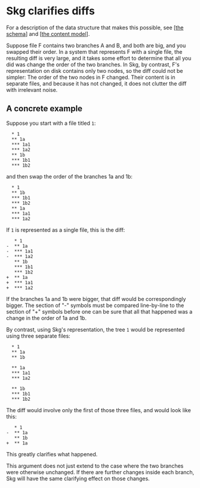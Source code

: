 # Skg clarifies diffs

For a description of the data structure that makes this possible, see [[the schema](schema.tql)] and [[the content model](docs/content-model.md)].

Suppose file F contains two branches A and B, and both are big, and you swapped their order. In a system that represents F with a single file, the resulting diff is very large, and it takes some effort to determine that all you did was change the order of the two branches. In Skg, by contrast, F's representation on disk contains only two nodes, so the diff could not be simpler: The order of the two nodes in F changed. Their content is in separate files, and because it has not changed, it does not clutter the diff with irrelevant noise.

## A concrete example

Suppose you start with a file titled `1`:
```
  * 1
  ** 1a
  *** 1a1
  *** 1a2
  ** 1b
  *** 1b1
  *** 1b2
```

and then swap the order of the branches 1a and 1b:
```
  * 1
  ** 1b
  *** 1b1
  *** 1b2
  ** 1a
  *** 1a1
  *** 1a2
```

If `1` is represented as a single file, this is the diff:
```
   * 1
-  ** 1a
-  *** 1a1
-  *** 1a2
   ** 1b
   *** 1b1
   *** 1b2
+  ** 1a
+  *** 1a1
+  *** 1a2
```

If the branches 1a and 1b were bigger, that diff would be correspondingly bigger. The section of "-" symbols must be compared line-by-line to the section of "+" symbols before one can be sure that all that happened was a change in the order of 1a and 1b.

By contrast, using Skg's representation, the tree `1` would be represented using three separate files:
```
  * 1
  ** 1a
  ** 1b
```

```
  ** 1a
  *** 1a1
  *** 1a2
```

```
  ** 1b
  *** 1b1
  *** 1b2
```

The diff would involve only the first of those three files, and would look like this:
```
   * 1
-  ** 1a
   ** 1b
+  ** 1a
```

This greatly clarifies what happened.

This argument does not just extend to the case where the two branches were otherwise unchanged. If there are further changes inside each branch, Skg will have the same clarifying effect on those changes.
